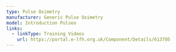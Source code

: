```yaml
---
type: Pulse Oximetry
manufacturer: Generic Pulse Oximetry
model: Introduction Pulseo
links:
  - linkType: Training Videos
    url: https://portal.e-lfh.org.uk/Component/Details/613705
---
```

